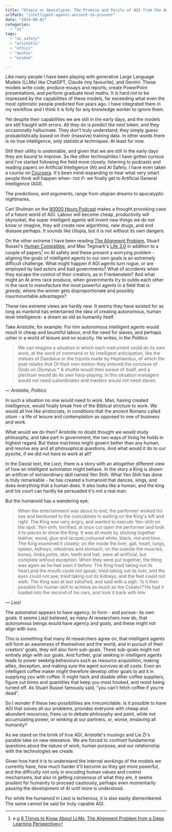 ```yaml
---
title: "Utopia or Apocalypse: The Promise and Perils of AGI from the Ancients to the Present"
urlPath: "intelligent-agents-ancient-to-present"
date: "2024-08-02"
categories: 
  - "ai"
tags: 
  - "ai safety"
  - "aristotle"
  - "ethics"
  - "quotes"
  - "wisdom"

---
```

Like many people I have been playing with generative Large Language Models (LLMs) like ChatGPT, Claude (my favourite), and Gemini. These models write code, produce essays and reports, create PowerPoint presentations, and perform graduate level maths. It is hard not to be impressed by the capabilities of these models, far exceeding what even the most optimistic people predicted five years ago. I have integrated them in my workflow and I think it is folly for any knowledge worker to ignore them. 

Yet despite their capabilities we are still in the early days, and the models are still fraught with errors. All they do is predict the next token, and they occasionally hallucinate. They don't truly understand; they simply guess probabilistically based on their (massive) training data. In other words there is no true intelligence, only statistical techniques. At least for now. 

Still their utility is undeniable, and given that we are still in the early days they are bound to improve. So like other technophiles I have gotten curious and I've started following the field more closely, listening to podcasts and reading papers on Artificial Intelligence (AI) and AI Safety. I have even taken a course on [Coursera](https://www.coursera.org/specializations/machine-learning-introduction). It's been mind-expanding to hear what very smart people think will happen when- not if- we finally get to Artificial General Intelligence (AGI).

The predictions, and arguments, range from utopian dreams to apocalyptic nightmares.

Carl Shulman on the [80000 Hours Podcast](https://80000hours.org/podcast/episodes/carl-shulman-economy-agi/) makes a thought provoking case of a future world of AGI. Labour will become cheap, productivity will skyrocket, the super intelligent agents will invent new things we do not know or imagine, they will create new algorithms, new drugs, and end disease perhaps. It sounds like Utopia, but it is not without its own dangers. 

On the other extreme I have been reading [The Alignment Problem](https://brianchristian.org/the-alignment-problem/), Stuart Russel's [Human Compatible](https://www.amazon.com/Human-Compatible-Artificial-Intelligence-Problem/dp/0525558616), and Max Tegmark's [Life 3.0](https://www.amazon.com/Life-3-0-Being-Artificial-Intelligence/dp/1101946598) in addition to a couple of papers[^1] on AI safety and these present a worrying problem - aligning the goals of intelligent agents to our own goals is an extremely difficult challenge. What might happen if AGI agents turn rogue, or are employed by bad actors and bad governments? What of accidents when they escape the control of their creators, as in Frankenstein? And what might an AI arms race produce, when governments try to outdo each other in the race to manufacture the most powerful agents in a field that is _greedy_, where the winner gets disproportionate and possibly insurmountable advantages?

These two extreme views are hardly new. It seems they have existed for as long as mankind has entertained the idea of creating autonomous, human level intelligence- a dream as old as humanity itself. 

Take Aristotle, for example. For him autonomous intelligent agents would result in cheap and bountiful labour, end the need for slaves, and perhaps usher in a world of leisure and no scarcity. He writes, in the _Politics_:

> We can imagine a situation in which each instrument could do its own work, at the word of command or by intelligent anticipation, like the statues of Daedalus or the tripods made by Hephaestus, of which the poet relates that Of their own motion they entered the conclave of Gods on Olympus.* A shuttle would then weave of itself, and a plectrum would do its own harp-playing. In this situation managers would not need subordinates and masters would not need slaves.

&mdash; Aristotle, <cite>Politics</cite>

In such a situation no one would need to work. Man, having created intelligence, would finally break free of the Biblical stricture to work. We would all live like aristocrats, in conditions that the ancient Romans called _otium_ - a life of leisure and contemplation as opposed to one of business and work.  

What would we do then? Aristotle no doubt thought we would study philosophy, and take part in government, the two ways of living he holds in highest regard. But these machines might govern better than any human, and resolve any and all philosophical questions. And what would it do to our pysche, if we did not have to work at all?

In the Daoist text, the _Liezi_, there is a story with an altogether different view of how an intelligent automaton might behave. In the story a King is shown an artificer of extraordinary skill named Yen Shih. What Yen Shih has done is truly remarkable - he has created a humanoid that dances, sings, and does everything that a human does. It also looks like a human, and the king and his court can hardly be persuaded it's not a real man.

But the humanoid has a wandering eye:

> When the entertainment was about to end, the performer winked his eye and beckoned to the concubines in waiting on the King's left and right. The King was very angry, and wanted to execute Yen-shih on the spot. Yen-shih, terrified, at once cut open the performer and took it to pieces to show the King. It was all made by sticking together leather, wood, glue and lacquer,coloured white, black, red and blue. The King examined it closely; on the inside the liver, gall, heart, lungs, spleen, kidneys, intestines and stomach, on the outside the muscles, bones, limbs,joints, skin, teeth and hair, were all artificial, but complete without exception. When they were put together, the thing was again as he had seen it before. The King tried taking out its heart,and the mouth could not speak; tried taking out its liver, and the eyes could not see; tried taking out its kidneys, and the feet could not walk. The King was at last satisfied, and said with a sigh: 'Is it then possible for human skill to achieve as much as the Creator?'He had it loaded into the second of his cars, and took it back with him

&mdash; <cite>Liezi</cite>

The automaton appears to have _agency_, to form - and pursue- its own goals. 
It seems Liezi believed, as many AI researchers now do, that autonomous beings would have agency and goals, and these might not align with ours. 

This is something that many AI researchers agree on, that intelligent agents will form an awareness of themselves and the world, and in pursuit of their creators' goals, they will also form sub-goals. These sub-goals might not entirely align with our goals. And further, goal seeking  in intelligent agents leads to power seeking behaviours such as resource acquisition, making allies, deception, and making sure the agent survives at all costs. Even an intelligent coffee maker might therefore develop other goals to aid it in supplying you with coffee. It might hack and disable other coffee suppliers, figure out times and quantities that keep you most hooked, and resist being turned off. As Stuart Russel famously said, "you can't fetch coffee if you're dead".

So I wonder if these two possibilities are irreconcilable. Is it possible to have AGI that solves all our problems, provides everyone with cheap and abundant resources, frees us to debate philosophy and paint, while not accumulating power, or winking at our partners, or, worse, enslaving all humanity?

As we stand on the brink of true AGI, Aristotle's musings and Lie Zi's parable take on new relevance. We are forced to confront fundamental questions about the nature of work, human purpose, and our relationship with the technologies we create. 

Given how hard it is to understand the internal workings of the models we currently have, how much harder it'll become as they get more powerful, and the difficulty not only in encoding human values and control mechanisms, but also in getting consensus of what they are, it seems prudent for humanity to proceed cautiously, perhaps even momentarily pausing the development of AI until more is understood. 

For while the humanoid in Liezi is lecherous, it is also easily dismembered. The same cannot be said for truly capable AGI. 


[^1]: e.g [8 Things to Know About LLMs](https://arxiv.org/abs/2304.00612), [The Alignment Problem from a Deep Learning Perspective](https://arxiv.org/abs/2209.00626)